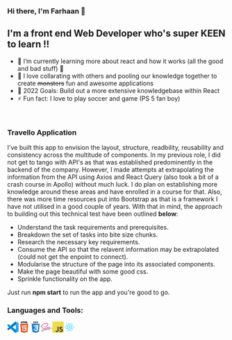 ### Hi there, I'm Farhaan 👋 

## I'm a front end Web Developer who's super KEEN to learn !!

- 🌱 I’m currently learning more about react and how it works (all the good and bad stuff) 🤣
- 👯 I love collarating with others and pooling our knowledge together to create ~~monsters~~ fun and awesome applications
- 🥅 2022 Goals: Build out a more extensive knowledgebase within React
- ⚡ Fun fact: I love to play soccer and game (PS 5 fan boy)

<br />

### Travello Application 
I've built this app to envision the layout, structure, readbility, reusability and consistency across the multitude of components. In my previous role, I did not get to tango with API's as that was established predominently in the backend of the company. However, I made attempts at extrapolating the information from the API using Axios and React Query (also took a bit of a crash course in Apollo) without much luck. I do plan on establishing more knowledge around these areas and have enrolled in a course for that. Also, there was more time resources put into Bootstrap as that is a framework I have not utilised in a good couple of years. With that in mind, the approach to building out this technical test have been outlined **below**:

- Understand the task requirements and prerequisites.
- Breakdown the set of tasks into bite size chunks.
- Research the necessary key requirements.
- Consume the API so that the relavent information may be extrapolated (could not get the enpoint to connect).
- Modularise the structure of the page into its associated components.
- Make the page beautiful with some good css.
- Sprinkle functionality on the app.
 
 Just run **npm start** to run the app and you're good to go.
 
### Languages and Tools:

<img align="left" alt="Visual Studio Code" width="26px" src="https://raw.githubusercontent.com/github/explore/80688e429a7d4ef2fca1e82350fe8e3517d3494d/topics/visual-studio-code/visual-studio-code.png" />
<img align="left" alt="HTML5" width="26px" src="https://raw.githubusercontent.com/github/explore/80688e429a7d4ef2fca1e82350fe8e3517d3494d/topics/html/html.png" />
<img align="left" alt="CSS3" width="26px" src="https://raw.githubusercontent.com/github/explore/80688e429a7d4ef2fca1e82350fe8e3517d3494d/topics/css/css.png" />
<img align="left" alt="Sass" width="26px" src="https://raw.githubusercontent.com/github/explore/80688e429a7d4ef2fca1e82350fe8e3517d3494d/topics/sass/sass.png" />
<img align="left" alt="JavaScript" width="26px" src="https://raw.githubusercontent.com/github/explore/80688e429a7d4ef2fca1e82350fe8e3517d3494d/topics/javascript/javascript.png" />
<img align="left" alt="React" width="26px" src="https://raw.githubusercontent.com/github/explore/80688e429a7d4ef2fca1e82350fe8e3517d3494d/topics/react/react.png" />
